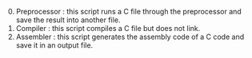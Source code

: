 0. Preprocessor : this script runs a C file through the preprocessor and save the result into another file.
1. Compiler : this script compiles a C file but does not link.
2. Assembler : this script generates the assembly code of a C code and save it in an output file.
